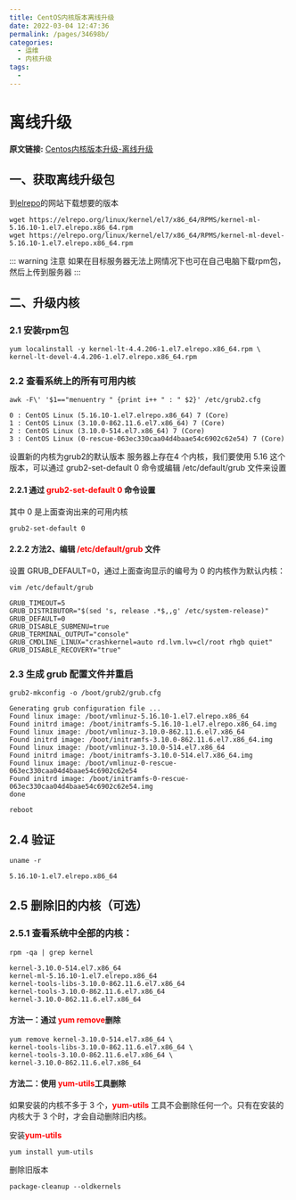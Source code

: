 ```yaml
---
title: CentOS内核版本离线升级
date: 2022-03-04 12:47:36
permalink: /pages/34698b/
categories:
  - 运维
  - 内核升级
tags:
  - 
---
```

# 离线升级
**原文链接:** [Centos内核版本升级-离线升级](https://dbsecurity.com.cn/pages/79a802/)
## 一、获取离线升级包
到[elrepo](https://elrepo.org/linux/kernel/el7/x86_64/RPMS/)的网站下载想要的版本
```shell
wget https://elrepo.org/linux/kernel/el7/x86_64/RPMS/kernel-ml-5.16.10-1.el7.elrepo.x86_64.rpm
wget https://elrepo.org/linux/kernel/el7/x86_64/RPMS/kernel-ml-devel-5.16.10-1.el7.elrepo.x86_64.rpm
```
::: warning 注意
如果在目标服务器无法上网情况下也可在自己电脑下载rpm包，然后上传到服务器
:::

## 二、升级内核
### 2.1 安装rpm包
```shell
yum localinstall -y kernel-lt-4.4.206-1.el7.elrepo.x86_64.rpm \
kernel-lt-devel-4.4.206-1.el7.elrepo.x86_64.rpm
```

### 2.2 查看系统上的所有可用内核
```shell
awk -F\' '$1=="menuentry " {print i++ " : " $2}' /etc/grub2.cfg
```
```text
0 : CentOS Linux (5.16.10-1.el7.elrepo.x86_64) 7 (Core)
1 : CentOS Linux (3.10.0-862.11.6.el7.x86_64) 7 (Core)
2 : CentOS Linux (3.10.0-514.el7.x86_64) 7 (Core)
3 : CentOS Linux (0-rescue-063ec330caa04d4baae54c6902c62e54) 7 (Core)
```

设置新的内核为grub2的默认版本
服务器上存在4 个内核，我们要使用 5.16 这个版本，可以通过 grub2-set-default 0 命令或编辑 /etc/default/grub 文件来设置

#### 2.2.1 通过 <font color='red'>**grub2-set-default 0**</font> 命令设置
其中 0 是上面查询出来的可用内核
```shell
grub2-set-default 0
```

#### 2.2.2 方法2、编辑 <font color='red'>**/etc/default/grub**</font> 文件
设置 GRUB_DEFAULT=0，通过上面查询显示的编号为 0 的内核作为默认内核：
```shell
vim /etc/default/grub
```
```text
GRUB_TIMEOUT=5
GRUB_DISTRIBUTOR="$(sed 's, release .*$,,g' /etc/system-release)"
GRUB_DEFAULT=0
GRUB_DISABLE_SUBMENU=true
GRUB_TERMINAL_OUTPUT="console"
GRUB_CMDLINE_LINUX="crashkernel=auto rd.lvm.lv=cl/root rhgb quiet"
GRUB_DISABLE_RECOVERY="true"
```

### 2.3 生成 grub 配置文件并重启
```shell
grub2-mkconfig -o /boot/grub2/grub.cfg
```
```text
Generating grub configuration file ...
Found linux image: /boot/vmlinuz-5.16.10-1.el7.elrepo.x86_64
Found initrd image: /boot/initramfs-5.16.10-1.el7.elrepo.x86_64.img
Found linux image: /boot/vmlinuz-3.10.0-862.11.6.el7.x86_64
Found initrd image: /boot/initramfs-3.10.0-862.11.6.el7.x86_64.img
Found linux image: /boot/vmlinuz-3.10.0-514.el7.x86_64
Found initrd image: /boot/initramfs-3.10.0-514.el7.x86_64.img
Found linux image: /boot/vmlinuz-0-rescue-063ec330caa04d4baae54c6902c62e54
Found initrd image: /boot/initramfs-0-rescue-063ec330caa04d4baae54c6902c62e54.img
done
```
```shell
reboot
```

## 2.4 验证
```shell
uname -r
```
```text
5.16.10-1.el7.elrepo.x86_64
```

## 2.5 删除旧的内核（可选）

### 2.5.1 查看系统中全部的内核：
```shell
rpm -qa | grep kernel
```
```text
kernel-3.10.0-514.el7.x86_64
kernel-ml-5.16.10-1.el7.elrepo.x86_64
kernel-tools-libs-3.10.0-862.11.6.el7.x86_64
kernel-tools-3.10.0-862.11.6.el7.x86_64
kernel-3.10.0-862.11.6.el7.x86_64
```

#### 方法一：通过 <font color='red'>**yum remove**</font>删除
```shell
yum remove kernel-3.10.0-514.el7.x86_64 \
kernel-tools-libs-3.10.0-862.11.6.el7.x86_64 \
kernel-tools-3.10.0-862.11.6.el7.x86_64 \
kernel-3.10.0-862.11.6.el7.x86_64
```

#### 方法二：使用 <font color='red'>**yum-utils**</font>工具删除
如果安装的内核不多于 3 个，<font color='red'>**yum-utils**</font> 工具不会删除任何一个。只有在安装的内核大于 3 个时，才会自动删除旧内核。

安装<font color='red'>**yum-utils**</font>
```shell
yum install yum-utils
```

删除旧版本
```shell
package-cleanup --oldkernels
```
